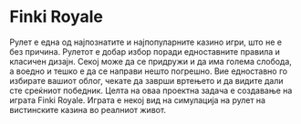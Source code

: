 # Finki Royale
Рулет е една од најпознатите и најпопуларните казино игри, што не е без причина. 
Рулетот е добар избор поради едноставните правила и класичен дизајн. Секој може 
да се придружи и да има голема слобода, а воедно и тешко е да се направи нешто 
погрешно. Вие едноставно го избирате вашиот облог, чекате да заврши вртењето 
и да видите дали сте среќниот победник. 
Целта на оваа проектна задача е создавање на играта Finki Royale.
Играта е некој вид на симулација на рулет на вистинските казина во реалниот 
живот.
